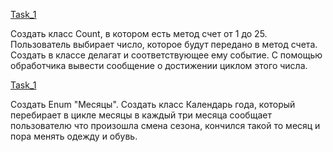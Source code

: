 [Task_1](https://github.com/nomadpyn/CSharp_Lessons/tree/master/10.%20Events/Task_1)

 Создать класс Count, в котором есть метод счет от 1 до 25. Пользователь выбирает число, которое будут передано в метод счета. Создать в классе делагат и соответствующее ему событие. С помощью обработчика вывести сообщение о достижении циклом этого числа.

[Task_1](https://github.com/nomadpyn/CSharp_Lessons/tree/master/10.%20Events/Task_2)

 Создать Enum "Месяцы". Создать класс Календарь года, который перебирает в цикле месяцы в каждый три месяца сообщает пользователю что произошла смена сезона, кончился такой то месяц и пора менять одежду и обувь. 